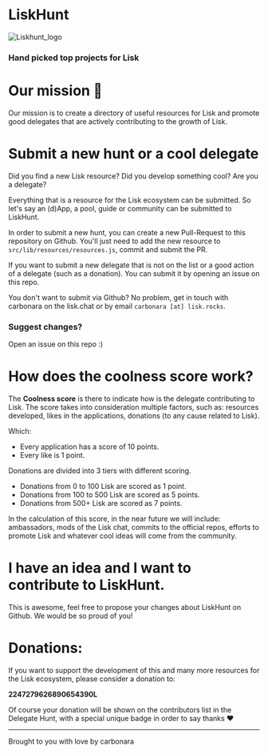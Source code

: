 # LiskHunt

![Liskhunt_logo](https://liskhunt.com/img/meta_liskHunt.png)

### Hand picked top projects for Lisk


# Our mission 🚀

Our mission is to create a directory of useful resources for Lisk and promote good delegates that are actively contributing to the growth of Lisk.


# Submit a new hunt or a cool delegate

Did you find a new Lisk resource? Did you develop something cool? Are you a delegate?

Everything that is a resource for the Lisk ecosystem can be submitted. So let's say an (d)App, a pool, guide or community can be submitted to LiskHunt.

In order to submit a new hunt, you can create a new Pull-Request to this repository on Github. 
You'll just need to add the new resource to `src/lib/resources/resources.js`, commit and submit the PR.


If you want to submit a new delegate that is not on the list or a good action of a delegate (such as a donation). You can submit it by opening an issue on this repo.
 
 
You don't want to submit via Github? No problem, get in touch with carbonara on the lisk.chat or by email `carbonara [at] lisk.rocks`.


### Suggest changes?
Open an issue on this repo :)


# How does the coolness score work?

The **Coolness score** is there to indicate how is the delegate contributing to Lisk.
The score takes into consideration multiple factors, such as: resources developed, likes in the applications, donations (to any cause related to Lisk).

Which:

 * Every application has a score of 10 points.
 * Every like is 1 point.

Donations are divided into 3 tiers with different scoring.

 * Donations from 0 to 100 Lisk are scored as 1 point.
 * Donations from 100 to 500 Lisk are scored as 5 points.
 * Donations from 500+ Lisk are scored as 7 points.

In the calculation of this score, in the near future we will include: ambassadors, mods of the Lisk chat, commits to the official repos, efforts to promote Lisk and whatever cool ideas will come from the community.


# I have an idea and I want to contribute to LiskHunt.
  
This is awesome, feel free to propose your changes about LiskHunt on Github. We would be so proud of you!


# Donations:

If you want to support the development of this and many more resources for the Lisk ecosystem, please consider a donation to: 


**2247279626890654390L**

Of course your donation will be shown on the contributors list in the Delegate Hunt, with a special unique badge in order to say thanks ❤️




_______
Brought to you with love by carbonara
